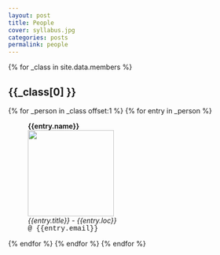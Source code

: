 ```yaml
---
layout: post
title: People
cover: syllabus.jpg
categories: posts
permalink: people
---
```

{% for _class in site.data.members %}
## {{_class[0] }}
{% for _person in _class offset:1 %}
{% for entry in _person %}
<div id="im">
<figure>
<b> {{entry.name}}</b> <br/>
<img src="{{site.baseurl}}/images/people/{{entry.img}}" width="175"><br/>
<figcaption>
<i> {{entry.title}} - {{entry.loc}}</i><br/>
<span style="font-family: courier"> @ {{entry.email}} </span>
</figcaption>
</figure>
</div>
{% endfor %}
{% endfor %}
{% endfor %}